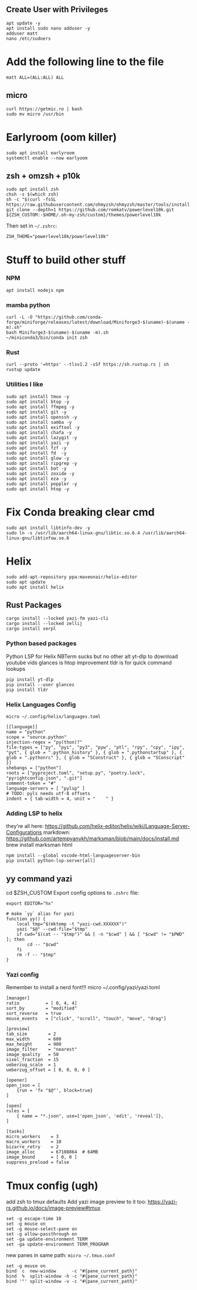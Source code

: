 ## Create User with Privileges
```
apt update -y
apt install sudo nano adduser -y
adduser matt
nano /etc/sudoers
```
# Add the following line to the file
`matt ALL=(ALL:ALL) ALL`

## micro
```
curl https://getmic.ro | bash
sudo mv micro /usr/bin
```

# Earlyroom (oom killer)
```
sudo apt install earlyroom
systemctl enable --now earlyoom 
```

## zsh + omzsh + p10k
```
sudo apt install zsh
chsh -s $(which zsh)
sh -c "$(curl -fsSL https://raw.githubusercontent.com/ohmyzsh/ohmyzsh/master/tools/install.sh)"
git clone --depth=1 https://github.com/romkatv/powerlevel10k.git ${ZSH_CUSTOM:-$HOME/.oh-my-zsh/custom}/themes/powerlevel10k
```

Then set in `~/.zshrc`:
```
ZSH_THEME="powerlevel10k/powerlevel10k"
```

# Stuff to build other stuff
### NPM
```
apt install nodejs npm
```
### mamba python
```
curl -L -O "https://github.com/conda-forge/miniforge/releases/latest/download/Miniforge3-$(uname)-$(uname -m).sh"
bash Miniforge3-$(uname)-$(uname -m).sh
~/miniconda3/bin/conda init zsh
```
### Rust
```
curl --proto '=https' --tlsv1.2 -sSf https://sh.rustup.rs | sh
rustup update
```

### Utilities I like
```
sudo apt install tmux -y
sudo apt install btop -y
sudo apt install ffmpeg -y
sudo apt install git -y
sudo apt install openssh -y
sudo apt install samba -y
sudo apt install exiftool -y
sudo apt install chafa -y
sudo apt install lazygit -y
sudo apt install yazi -y
sudo apt install fzf -y
sudo apt install fd  -y
sudo apt install glow -y
sudo apt install ripgrep -y
sudo apt install bat -y
sudo apt install zoxide -y
sudo apt install eza -y
sudo apt install poppler -y
sudo apt install htop -y
```

# Fix Conda breaking clear cmd

```
sudo apt install libtinfo-dev -y
sudo ln -s /usr/lib/aarch64-linux-gnu/libtic.so.6.4 /usr/lib/aarch64-linux-gnu/libtinfow.so.6
```

# Helix
```
sudo add-apt-repository ppa:maveonair/helix-editor
sudo apt update
sudo apt install helix
```

## Rust Packages
```
cargo install --locked yazi-fm yazi-cli
cargo install --locked zellij
cargo install serpl
```

### Python based packages
Python LSP for Helix
NBTerm sucks but no other alt
yt-dlp to download youtube vids
glances is htop improvement
tldr is for quick command lookups
```
pip install yt-dlp
pip install --user glances
pip install tldr
```

### Helix Languages Config
`micro ~/.config/helix/languages.toml`
```
[[language]]
name = "python"
scope = "source.python"
injection-regex = "py(thon)?"
file-types = ["py", "pyi", "py3", "pyw", "ptl", "rpy", "cpy", "ipy", "pyt", { glob = ".python_history" }, { glob = ".pythonstartup" }, { glob = ".pythonrc" }, { glob = "SConstruct" }, { glob = "SConscript" }]
shebangs = ["python"]
roots = ["pyproject.toml", "setup.py", "poetry.lock", "pyrightconfig.json", ".git"]
comment-token = "#"
language-servers = [ "pylsp" ]
# TODO: pyls needs utf-8 offsets
indent = { tab-width = 4, unit = "    " }
```

### Adding LSP to helix
they're all here: https://github.com/helix-editor/helix/wiki/Language-Server-Configurations 
markdown:
https://github.com/artempyanykh/marksman/blob/main/docs/install.md
brew install marksman
html
```
npm install --global vscode-html-languageserver-bin
pip install python-lsp-server[all]
```



## yy command yazi
cd $ZSH_CUSTOM
Export config options to `.zshrc` file:
```
export EDITOR="hx"

# make `yy` alias for yazi
function yy() {
	local tmp="$(mktemp -t "yazi-cwd.XXXXXX")"
	yazi "$@" --cwd-file="$tmp"
	if cwd="$(cat -- "$tmp")" && [ -n "$cwd" ] && [ "$cwd" != "$PWD" ]; then
		cd -- "$cwd"
	fi
	rm -f -- "$tmp"
}
```

### Yazi  config
Remember to install a nerd font!!!
micro ~/.config/yazi/yazi.toml
```
[manager]
ratio          = [ 0, 4, 4]
sort_by        = "modified"
sort_reverse   = true
mouse_events   = ["click", "scroll", "touch", "move", "drag"]

[preview]
tab_size        = 2
max_width       = 600
max_height      = 900
image_filter    = "nearest"
image_quality   = 50
sixel_fraction  = 15
ueberzug_scale  = 1
ueberzug_offset = [ 0, 0, 0, 0 ]

[opener]
open_json = [
	{run = 'fx "$@"', block=true}
]

[open]
rules = [
	{ name = "*.json", use=['open_json', 'edit', 'reveal']},
]

[tasks]
micro_workers    = 3
macro_workers    = 10
bizarre_retry    = 2
image_alloc      = 67108864  # 64MB
image_bound      = [ 0, 0 ]
suppress_preload = false
```

# Tmux config (ugh)
add zsh to tmux defaults
Add yazi image preview to it too:
https://yazi-rs.github.io/docs/image-preview#tmux

```
set -g escape-time 10
set -g mouse on 
set -g mouse-select-pane on
set -g allow-passthrough on
set -ga update-environment TERM
set -ga update-environment TERM_PROGRAM
```
new panes in same path:
`micro ~/.tmux.conf`
```
set -g mouse on
bind  c  new-window      -c "#{pane_current_path}"
bind  %  split-window -h -c "#{pane_current_path}"
bind '"' split-window -v -c "#{pane_current_path}"
```
